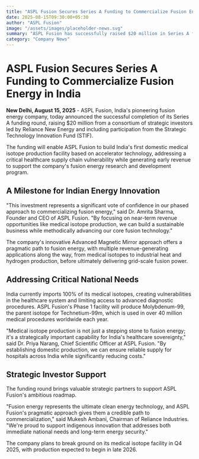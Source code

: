 ```yaml
---
title: "ASPL Fusion Secures Series A Funding to Commercialize Fusion Energy in India"
date: 2025-08-15T09:30:00+05:30
author: "ASPL Fusion"
image: "/assets/images/placeholder-news.svg"
summary: "ASPL Fusion has successfully raised $20 million in Series A funding to build India's first medical isotope production facility and accelerate fusion energy research."
category: "Company News"
---
```


# ASPL Fusion Secures Series A Funding to Commercialize Fusion Energy in India

**New Delhi, August 15, 2025** - ASPL Fusion, India's pioneering fusion energy company, today announced the successful completion of its Series A funding round, raising $20 million from a consortium of strategic investors led by Reliance New Energy and including participation from the Strategic Technology Innovation Fund (STIF).

The funding will enable ASPL Fusion to build India's first domestic medical isotope production facility based on accelerator technology, addressing a critical healthcare supply chain vulnerability while generating early revenue to support the company's fusion energy research and development program.

## A Milestone for Indian Energy Innovation

"This investment represents a significant vote of confidence in our phased approach to commercializing fusion energy," said Dr. Amrita Sharma, Founder and CEO of ASPL Fusion. "By focusing on near-term revenue opportunities like medical isotope production, we can build a sustainable business while methodically advancing our core fusion technology."

The company's innovative Advanced Magnetic Mirror approach offers a pragmatic path to fusion energy, with multiple revenue-generating applications along the way, from medical isotopes to industrial heat and hydrogen production, before ultimately delivering grid-scale fusion power.

## Addressing Critical National Needs

India currently imports 100% of its medical isotopes, creating vulnerabilities in the healthcare system and limiting access to advanced diagnostic procedures. ASPL Fusion's Phase 1 facility will produce Molybdenum-99, the parent isotope for Technetium-99m, which is used in over 40 million medical procedures worldwide each year.

"Medical isotope production is not just a stepping stone to fusion energy; it's a strategically important capability for India's healthcare sovereignty," said Dr. Priya Narang, Chief Scientific Officer at ASPL Fusion. "By establishing domestic production, we can ensure reliable supply for hospitals across India while significantly reducing costs."

## Strategic Investor Support

The funding round brings valuable strategic partners to support ASPL Fusion's ambitious roadmap.

"Fusion energy represents the ultimate clean energy technology, and ASPL Fusion's pragmatic approach gives them a credible path to commercialization," said Mukesh Ambani, Chairman of Reliance Industries. "We're proud to support indigenous innovation that addresses both immediate national needs and long-term energy security."

The company plans to break ground on its medical isotope facility in Q4 2025, with production expected to begin in late 2026.